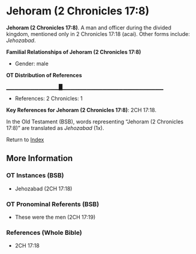 # Jehoram (2 Chronicles 17:8)
**Jehoram (2 Chronicles 17:8)**. 
A man and officer during the divided kingdom, mentioned only in 2 Chronicles 17:18 (acai). 
Other forms include: 
*Jehozabad*. 




**Familial Relationships of Jehoram (2 Chronicles 17:8)**


* Gender: male


**OT Distribution of References**

▁▁▁▁▁▁▁▁▁▁▁▁▁█▁▁▁▁▁▁▁▁▁▁▁▁▁▁▁▁▁▁▁▁▁▁▁▁▁
* References: 2 Chronicles: 1



**Key References for Jehoram (2 Chronicles 17:8)**: 
2CH 17:18. 


In the Old Testament (BSB), words representing “Jehoram (2 Chronicles 17:8)” are translated as 
*Jehozabad* (1x). 




Return to [Index](00-Index.md)

## More Information

### OT Instances (BSB)

* Jehozabad (2CH 17:18)



### OT Pronominal Referents (BSB)

* These were the men (2CH 17:19)



### References (Whole Bible)

* 2CH 17:18



